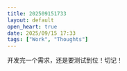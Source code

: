 ```yaml
---
title: 202509151733
layout: default
open_heart: true
date: 2025/09/15 17:33
tags: ["Work", "Thoughts"]
---
```


开发完一个需求，还是要测试到位！切记！